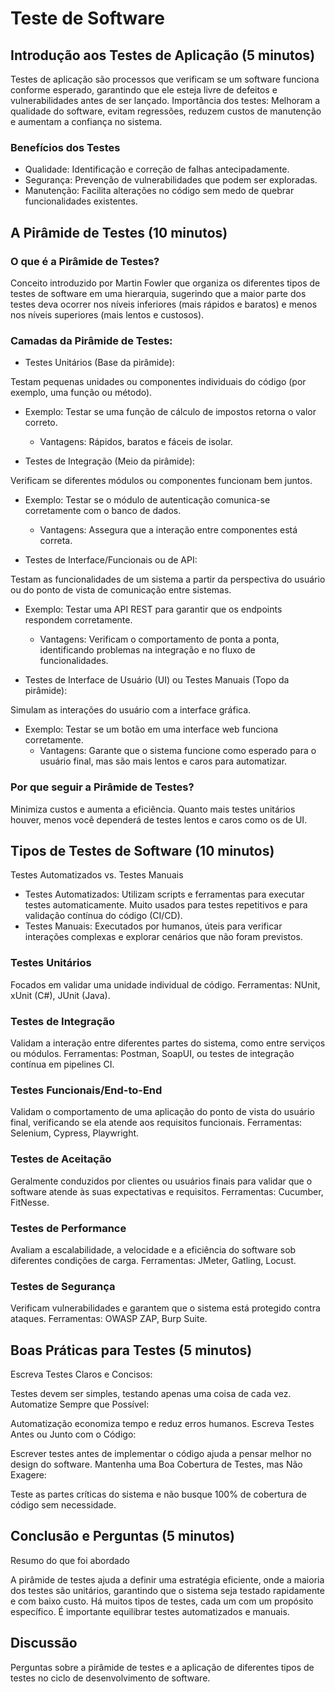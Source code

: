 # Teste de Software

## Introdução aos Testes de Aplicação (5 minutos)

Testes de aplicação são processos que verificam se um software funciona conforme esperado, garantindo que ele esteja livre de defeitos e vulnerabilidades antes de ser lançado.
Importância dos testes: Melhoram a qualidade do software, evitam regressões, reduzem custos de manutenção e aumentam a confiança no sistema.

### Benefícios dos Testes

- Qualidade: Identificação e correção de falhas antecipadamente.
- Segurança: Prevenção de vulnerabilidades que podem ser exploradas.
- Manutenção: Facilita alterações no código sem medo de quebrar funcionalidades existentes.

## A Pirâmide de Testes (10 minutos)

### O que é a Pirâmide de Testes?

Conceito introduzido por Martin Fowler que organiza os diferentes tipos de testes de software em uma hierarquia, sugerindo que a maior parte dos testes deva ocorrer nos níveis inferiores (mais rápidos e baratos) e menos nos níveis superiores (mais lentos e custosos).

### Camadas da Pirâmide de Testes:

- Testes Unitários (Base da pirâmide):

Testam pequenas unidades ou componentes individuais do código (por exemplo, uma função ou método).
- Exemplo: Testar se uma função de cálculo de impostos retorna o valor correto.
    - Vantagens: Rápidos, baratos e fáceis de isolar.

- Testes de Integração (Meio da pirâmide):

Verificam se diferentes módulos ou componentes funcionam bem juntos.
- Exemplo: Testar se o módulo de autenticação comunica-se corretamente com o banco de dados.
    - Vantagens: Assegura que a interação entre componentes está correta.

- Testes de Interface/Funcionais ou de API:

Testam as funcionalidades de um sistema a partir da perspectiva do usuário ou do ponto de vista de comunicação entre sistemas.
- Exemplo: Testar uma API REST para garantir que os endpoints respondem corretamente.
    - Vantagens: Verificam o comportamento de ponta a ponta, identificando problemas na integração e no fluxo de funcionalidades.

- Testes de Interface de Usuário (UI) ou Testes Manuais (Topo da pirâmide):

Simulam as interações do usuário com a interface gráfica.
- Exemplo: Testar se um botão em uma interface web funciona corretamente.
    - Vantagens: Garante que o sistema funcione como esperado para o usuário final, mas são mais lentos e caros para automatizar.

### Por que seguir a Pirâmide de Testes?

Minimiza custos e aumenta a eficiência. Quanto mais testes unitários houver, menos você dependerá de testes lentos e caros como os de UI.

## Tipos de Testes de Software (10 minutos)

Testes Automatizados vs. Testes Manuais

- Testes Automatizados: Utilizam scripts e ferramentas para executar testes automaticamente. Muito usados para testes repetitivos e para validação contínua do código (CI/CD).
- Testes Manuais: Executados por humanos, úteis para verificar interações complexas e explorar cenários que não foram previstos.

### Testes Unitários

Focados em validar uma unidade individual de código.
Ferramentas: NUnit, xUnit (C#), JUnit (Java).

### Testes de Integração

Validam a interação entre diferentes partes do sistema, como entre serviços ou módulos.
Ferramentas: Postman, SoapUI, ou testes de integração contínua em pipelines CI.

### Testes Funcionais/End-to-End

Validam o comportamento de uma aplicação do ponto de vista do usuário final, verificando se ela atende aos requisitos funcionais.
Ferramentas: Selenium, Cypress, Playwright.

### Testes de Aceitação

Geralmente conduzidos por clientes ou usuários finais para validar que o software atende às suas expectativas e requisitos.
Ferramentas: Cucumber, FitNesse.

### Testes de Performance

Avaliam a escalabilidade, a velocidade e a eficiência do software sob diferentes condições de carga.
Ferramentas: JMeter, Gatling, Locust.

### Testes de Segurança

Verificam vulnerabilidades e garantem que o sistema está protegido contra ataques.
Ferramentas: OWASP ZAP, Burp Suite.

## Boas Práticas para Testes (5 minutos)

Escreva Testes Claros e Concisos:

Testes devem ser simples, testando apenas uma coisa de cada vez.
Automatize Sempre que Possível:

Automatização economiza tempo e reduz erros humanos.
Escreva Testes Antes ou Junto com o Código:

Escrever testes antes de implementar o código ajuda a pensar melhor no design do software.
Mantenha uma Boa Cobertura de Testes, mas Não Exagere:

Teste as partes críticas do sistema e não busque 100% de cobertura de código sem necessidade.

## Conclusão e Perguntas (5 minutos)

Resumo do que foi abordado

A pirâmide de testes ajuda a definir uma estratégia eficiente, onde a maioria dos testes são unitários, garantindo que o sistema seja testado rapidamente e com baixo custo.
Há muitos tipos de testes, cada um com um propósito específico. É importante equilibrar testes automatizados e manuais.

## Discussão

Perguntas sobre a pirâmide de testes e a aplicação de diferentes tipos de testes no ciclo de desenvolvimento de software.
